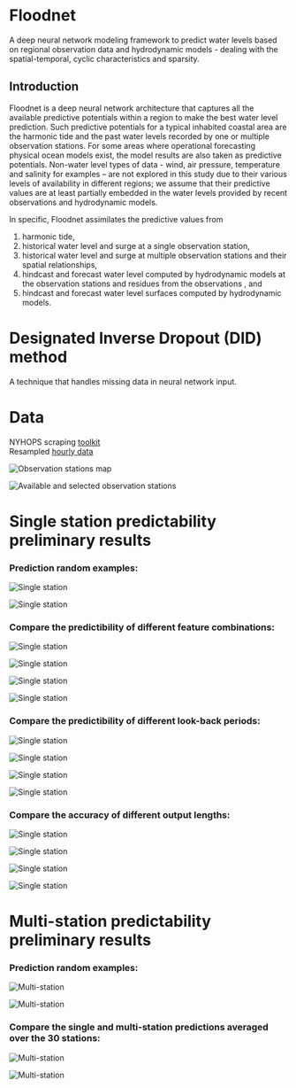 # Floodnet
A deep neural network modeling framework to predict water levels based on regional observation data and hydrodynamic models - dealing with the spatial-temporal, cyclic characteristics and sparsity.  

## Introduction
Floodnet is a deep neural network architecture that captures all the available predictive potentials within a region to make the best water level prediction. Such predictive potentials for a typical inhabited coastal area are the harmonic tide and the past water levels recorded by one or multiple observation stations. For some areas where operational forecasting physical ocean models exist, the model results are also taken as predictive potentials. Non-water level types of data - wind, air pressure, temperature and salinity for examples – are not explored in this study due to their various levels of availability in different regions; we assume that their predictive values are at least partially embedded in the water levels provided by recent observations and hydrodynamic models.   

In specific, Floodnet assimilates the predictive values from 
1) harmonic tide,  
2) historical water level and surge at a single observation station,  
3) historical water level and surge at multiple observation stations and their spatial relationships,  
4) hindcast and forecast water level computed by hydrodynamic models at the observation stations and residues from the observations , and  
5) hindcast and forecast water level surfaces computed by hydrodynamic models.

# Designated Inverse Dropout (DID) method
A technique that handles missing data in neural network input.  

# Data
NYHOPS scraping [toolkit](https://github.com/larryyin/floodnet/raw/master/tools/scrapeNYHOPS.tar.gz "NYHOPS scraping toolkit")  
Resampled [hourly data](https://github.com/larryyin/floodnet/tree/master/data "NYHOPS hourly data")  

![Observation stations map](https://github.com/larryyin/floodnet/blob/master/img/02_map_obs_stations.png "Observation stations map")

![Available and selected observation stations](https://github.com/larryyin/floodnet/blob/master/img/00b_available_selected_obs.png "Available and selected observation stations")

# Single station predictability preliminary results
### Prediction random examples:
![Single station](https://github.com/larryyin/floodnet/blob/master/tests/24_6_obs_The_Battery_NY/check.png "Single station")  

![Single station](https://github.com/larryyin/floodnet/blob/master/tests/72_24_sur_tidall_Bergen_Point_West_Reach_NY/check.png "Single station")

### Compare the predictibility of different feature combinations:
![Single station](https://github.com/larryyin/floodnet/blob/master/img/rmse_compare_xylen_FEATURE/rmse_compare_24_6_allstations.png "Single station")

![Single station](https://github.com/larryyin/floodnet/blob/master/img/rmse_compare_xylen_FEATURE/rmse_compare_48_12_allstations.png "Single station")

![Single station](https://github.com/larryyin/floodnet/blob/master/img/rmse_compare_xylen_FEATURE/rmse_compare_72_24_allstations.png "Single station")

![Single station](https://github.com/larryyin/floodnet/blob/master/img/rmse_compare_xylen_FEATURE/rmse_compare_96_24_allstations.png "Single station")

### Compare the predictibility of different look-back periods:
![Single station](https://github.com/larryyin/floodnet/blob/master/img/rmse_compare_feature_y_XLEN/rmse_compare_6_allx_allstations.png "Single station")

![Single station](https://github.com/larryyin/floodnet/blob/master/img/rmse_compare_feature_y_XLEN/rmse_compare_12_allx_allstations.png "Single station")

![Single station](https://github.com/larryyin/floodnet/blob/master/img/rmse_compare_feature_y_XLEN/rmse_compare_18_allx_allstations.png "Single station")

![Single station](https://github.com/larryyin/floodnet/blob/master/img/rmse_compare_feature_y_XLEN/rmse_compare_24_allx_allstations.png "Single station")

### Compare the accuracy of different output lengths:
![Single station](https://github.com/larryyin/floodnet/blob/master/img/rmse_compare_feature_x_YLEN/rmse_compare_24_ally_allstations.png "Single station")

![Single station](https://github.com/larryyin/floodnet/blob/master/img/rmse_compare_feature_x_YLEN/rmse_compare_48_ally_allstations.png "Single station")

![Single station](https://github.com/larryyin/floodnet/blob/master/img/rmse_compare_feature_x_YLEN/rmse_compare_72_ally_allstations.png "Single station")

![Single station](https://github.com/larryyin/floodnet/blob/master/img/rmse_compare_feature_x_YLEN/rmse_compare_96_ally_allstations.png "Single station")

# Multi-station predictability preliminary results
### Prediction random examples:  
![Multi-station](https://github.com/larryyin/floodnet/blob/master/tests/multi/24_6_sur_tidall_Kings_Point_NY/check.png "Multi-station")  

![Multi-station](https://github.com/larryyin/floodnet/blob/master/tests/multi/72_24_sur_tidall_Kings_Point_NY/check.png "Multi-station")  

### Compare the single and multi-station predictions averaged over the 30 stations:  
![Multi-station](https://github.com/larryyin/floodnet/blob/master/img/sm_compare/rmse_compare_24_6_allstations.png "Multi-station")  

![Multi-station](https://github.com/larryyin/floodnet/blob/master/img/sm_compare/rmse_compare_72_24_allstations.png "Multi-station")  

